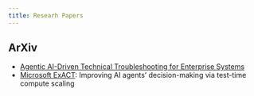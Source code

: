 ```yaml
---
title: Researh Papers
---
```


## ArXiv

- [Agentic AI-Driven Technical Troubleshooting for Enterprise Systems](https://arxiv.org/abs/2412.12006)
- [Microsoft ExACT](https://www.microsoft.com/en-us/research/blog/exact-improving-ai-agents-decision-making-via-test-time-compute-scaling/): Improving AI agents’ decision-making via test-time compute scaling